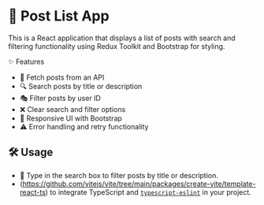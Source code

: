 # 🚀 Post List App

This is a React application that displays a list of posts with search and filtering functionality using Redux Toolkit and Bootstrap for styling.

✨ Features

- 🔄 Fetch posts from an API
- 🔍 Search posts by title or description
- 🎭 Filter posts by user ID
- ❌ Clear search and filter options
- 🎨 Responsive UI with Bootstrap
- ⚠️ Error handling and retry functionality

## 🛠️ Usage

- 📝 Type in the search box to filter posts by title or description.
- (https://github.com/vitejs/vite/tree/main/packages/create-vite/template-react-ts) to integrate TypeScript and [`typescript-eslint`](https://typescript-eslint.io) in your project.

